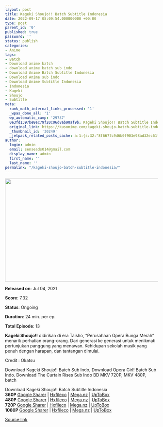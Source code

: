 ```yaml
---
layout: post
title: Kageki Shoujo!! Batch Subtitle Indonesia
date: 2022-09-17 08:09:54.000000000 +00:00
type: post
parent_id: '0'
published: true
password: ''
status: publish
categories:
- Anime
tags:
- Batch
- Download anime batch
- download anime batch sub indo
- Download Anime Batch Subtitle Indonesia
- Download Anime sub indo
- Download Anime Subtitle Indonesia
- Indonesia
- Kageki
- Shoujo
- Subtitle
meta:
  rank_math_internal_links_processed: '1'
  _wpas_done_all: '1'
  wp_automatic_camp: '29737'
  0e3fd1397be8ec79f20c06d8ab90af9b: Kageki Shoujo!! Batch Subtitle Indonesia
  original_link: https://kusonime.com/kageki-shoujo-batch-subtitle-indonesia/
  _thumbnail_id: '30249'
  _jetpack_related_posts_cache: a:1:{s:32:"8f6677c9d6b0f903e98ad32ec61f8deb";a:2:{s:7:"expires";i:1663445511;s:7:"payload";a:3:{i:0;a:1:{s:2:"id";i:30170;}i:1;a:1:{s:2:"id";i:29828;}i:2;a:1:{s:2:"id";i:29830;}}}}
author:
  login: admin
  email: senseads014@gmail.com
  display_name: admin
  first_name: ''
  last_name: ''
permalink: "/kageki-shoujo-batch-subtitle-indonesia/"
---
```

<p><img width="521" height="340" src="{{ site.baseurl }}/assets/2022/09/Kageki-Shoujo-521x340.jpg" class="attachment-thumb-large size-thumb-large wp-post-image" alt="" loading="lazy" title="Kageki Shoujo!! Batch Subtitle Indonesia" srcset="https://kusonime.com/wp-content/uploads/2021/08/Kageki-Shoujo-521x340.jpg 521w, https://kusonime.com/wp-content/uploads/2021/08/Kageki-Shoujo-300x196.jpg 300w, https://kusonime.com/wp-content/uploads/2021/08/Kageki-Shoujo-768x502.jpg 768w, https://kusonime.com/wp-content/uploads/2021/08/Kageki-Shoujo-520x340.jpg 520w, https://kusonime.com/wp-content/uploads/2021/08/Kageki-Shoujo.jpg 1000w" sizes="(max-width: 521px) 100vw, 521px" />
<p><b>Released on</b>: Jul 04, 2021</p>
<p>
<p><b>Score</b>: 7.32</p>
<p>
<p><b>Status</b>: Ongoing</p>
<p>
<p><b>Duration</b>: 24 min. per ep.</p>
<p>
<p><b>Total Episode</b>: 13</p>
<p>
<p><strong>Kageki Shoujo!!</strong> didirikan di era Taisho, “Perusahaan Opera Bunga Merah” menarik perhatian orang-orang. Dari generasi ke generasi untuk menikmati pertunjukan panggung yang menawan. Kehidupan sekolah musik yang penuh dengan harapan, dan tantangan dimulai.</p>
<p>
<p>Credit : Okatsu</p>
<p>
<p>Download Kageki Shoujo!! Batch Sub Indo, Download Opera Girl! Batch Sub Indo. Download The Curtain Rises Sub Indo BD MKV 720P, MKV 480P, batch</p>
<p>
<div class="smokeddl">
<div class="smokettl">Download Kageki Shoujo!! Batch Subtitle Indonesia</div>
<div class="smokeurl"><strong>360P</strong> <a href="https://acefile.co/f/55939563/kusonime-gadis-opera-360p-rar" target="_blank" rel="noopener noreferrer">Google Sharer</a> | <a href="https://hxfile.co/995kunouj7ip" target="_blank" rel="noopener">Hxfileco</a> | <a href="https://mega.nz/file/TJQ0VJBT#_jT7JmSLtn4Ft1T5nCnnsJZcbi1hEED1yZTUbgurJiM" target="_blank" rel="noopener">Mega.nz</a> | <a href="https://uptobox.com/pw3j7lcoh28q" target="_blank" rel="noopener">UpToBox</a></div>
<div class="smokeurl"><strong>480P</strong> <a href="https://acefile.co/f/55939568/kusonime-gadis-opera-480p-rar" target="_blank" rel="noopener noreferrer">Google Sharer</a> | <a href="https://hxfile.co/jwxkfvspvby2" target="_blank" rel="noopener">Hxfileco</a> | <a href="https://mega.nz/file/OEAExDRB#j_0ndKdoZ7Xe7dtWuIXo1a0wDItAYpjngnG1PpY6pwA" target="_blank" rel="noopener">Mega.nz</a> | <a href="https://uptobox.com/9zpfng1xblna" target="_blank" rel="noopener">UpToBox</a></div>
<div class="smokeurl"><strong>720P</strong> <a href="https://acefile.co/f/55939571/kusonime-gadis-opera-720p-rar" target="_blank" rel="noopener noreferrer">Google Sharer</a> | <a href="https://hxfile.co/ilfpsr3cfeyx" target="_blank" rel="noopener">Hxfileco</a> | <a href="https://mega.nz/file/aAR0VZQZ#AuGp5zaztzNG7vpMCtHWbfzeetNK7OuTrAWjbqYm_oI" target="_blank" rel="noopener">Mega.nz</a> | <a href="https://uptobox.com/ioo2b9fcr8c4" target="_blank" rel="noopener">UpToBox</a></div>
<div class="smokeurl"><strong>1080P</strong> <a href="https://acefile.co/f/55939575/kusonime-gadis-opera-1080p-rar" target="_blank" rel="noopener noreferrer">Google Sharer</a> | <a href="https://hxfile.co/xsv05gxyffos" target="_blank" rel="noopener">Hxfileco</a> | <a href="https://mega.nz/file/CABESZBJ#3WkEH04PDU2-wjnyIqGSqIS9-r6vWN6hxbt7oo9q5XA" target="_blank" rel="noopener">Mega.nz</a> | <a href="https://uptobox.com/574j2v8nhzw7" target="_blank" rel="noopener">UpToBox</a></div>
</div>
<p><a href="https://kusonime.com/kageki-shoujo-batch-subtitle-indonesia/">Source link </a></p>
